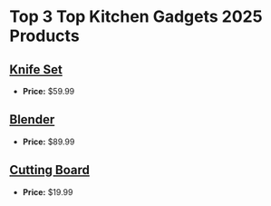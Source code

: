 # Top 3 Top Kitchen Gadgets 2025 Products

## [Knife Set](https://amazon.com/dp/knife)
- **Price:** $59.99

## [Blender](https://amazon.com/dp/blender)
- **Price:** $89.99

## [Cutting Board](https://amazon.com/dp/cuttingboard)
- **Price:** $19.99

